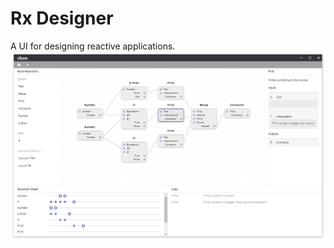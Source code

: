 # Rx Designer

A UI for designing reactive applications.
![Rx Designer Preview](preview.png "Rx Designer Preview")
